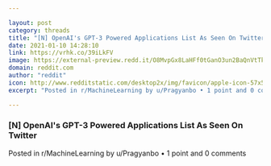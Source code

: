 ```yaml
---

layout: post
category: threads
title: "[N] OpenAI's GPT-3 Powered Applications List As Seen On Twitter"
date: 2021-01-10 14:28:10
link: https://vrhk.co/39iLkFV
image: https://external-preview.redd.it/O8MvpGx8LaHFf0tGanO3un2BaQnVtTkEPBImWcZQ_dE.jpg?width=1200&height=628.272251309&auto=webp&crop=1200:628.272251309,smart&s=ba80a69776802fe661e2495255704cbe6bc6f0ae
domain: reddit.com
author: "reddit"
icon: http://www.redditstatic.com/desktop2x/img/favicon/apple-icon-57x57.png
excerpt: "Posted in r/MachineLearning by u/Pragyanbo • 1 point and 0 comments"

---
```


### [N] OpenAI's GPT-3 Powered Applications List As Seen On Twitter

Posted in r/MachineLearning by u/Pragyanbo • 1 point and 0 comments
